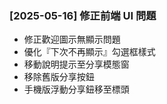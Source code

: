 ### [2025-05-16] 修正前端 UI 問題
- 修正歡迎圖示無顯示問題
- 優化『下次不再顯示』勾選框樣式
- 移動說明提示至分享模態窗
- 移除舊版分享按鈕
- 手機版浮動分享鈕移至標頭
